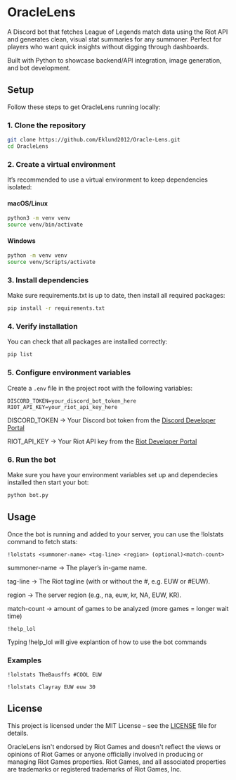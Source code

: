 # OracleLens

A Discord bot that fetches League of Legends match data using the Riot API and generates
clean, visual stat summaries for any summoner. Perfect for players who want quick insights
without digging through dashboards.

Built with Python to showcase backend/API integration, image generation, and bot development.

## Setup
Follow these steps to get OracleLens running locally:

### 1. Clone the repository
```bash
git clone https://github.com/Eklund2012/Oracle-Lens.git
cd OracleLens
```

### 2. Create a virtual environment
It’s recommended to use a virtual environment to keep dependencies isolated:
#### macOS/Linux
```bash
python3 -m venv venv
source venv/bin/activate
```
#### Windows
```bash
python -m venv venv
source venv/Scripts/activate
```

### 3. Install dependencies
Make sure requirements.txt is up to date, then install all required packages:
```bash
pip install -r requirements.txt
```

### 4. Verify installation
You can check that all packages are installed correctly:
```bash
pip list
```

### 5. Configure environment variables
Create a `.env` file in the project root with the following variables:
```env
DISCORD_TOKEN=your_discord_bot_token_here
RIOT_API_KEY=your_riot_api_key_here
```

DISCORD_TOKEN → Your Discord bot token from the [Discord Developer Portal](https://discord.com/developers/applications)

RIOT_API_KEY → Your Riot API key from the [Riot Developer Portal](https://developer.riotgames.com/)


### 6. Run the bot
Make sure you have your environment variables set up and dependecies installed then start your bot:
```bash
python bot.py
```

## Usage
Once the bot is running and added to your server, you can use the !lolstats command to fetch
stats:

```text
!lolstats <summoner-name> <tag-line> <region> (optional)<match-count>
```
summoner-name → The player’s in-game name.

tag-line → The Riot tagline (with or without the #, e.g. EUW or #EUW).

region → The server region (e.g., na, euw, kr, NA, EUW, KR).

match-count → amount of games to be analyzed (more games = longer wait time) 

```text
!help_lol
```
Typing !help_lol will give explantion of how to use the bot commands

### Examples
```text
!lolstats TheBausffs #COOL EUW
```
```text
!lolstats Clayray EUW euw 30
```

## License
This project is licensed under the MIT License – see the [LICENSE](LICENSE) file for details.

OracleLens isn't endorsed by Riot Games and doesn't reflect the views or opinions of Riot
Games or anyone officially involved in producing or managing Riot Games properties. Riot
Games, and all associated properties are trademarks or registered trademarks of Riot Games,
Inc.